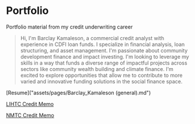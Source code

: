 # Portfolio
Portfolio material from my credit underwriting career

> Hi, I'm Barclay Kamaleson, a commercial credit analyst with experience in CDFI loan funds. I specialize in financial analysis, loan structuring, and asset management. I'm passionate about community development finance and impact investing. I'm looking to leverage my skills in a way that funds a diverse range of impactful projects across sectors like community wealth building and climate finance. I'm excited to explore opportunities that allow me to contribute to more varied and innovative funding solutions in the social finance space.

[Resume]("assets/pages/Barclay_Kamaleson (general).md")

[LIHTC Credit Memo](https://bkamaleson.github.io/Portfolio/LIHTC%20Credit%20Memo%20[Redacted%20Sample]%20FINAL.html)

[NMTC Credit Memo](https://bkamaleson.github.io/Portfolio/NMTC%20Credit%20Memo%20[Redacted%20Sample].html)
